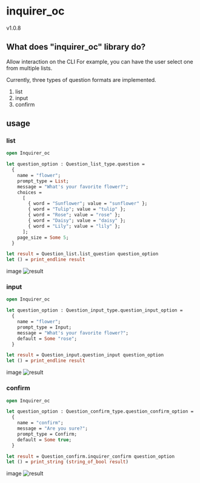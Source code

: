 # inquirer_oc

v1.0.8

## What does "inquirer_oc" library do?

Allow interaction on the CLI For example, you can have the user select one from multiple lists.

Currently, three types of question formats are implemented.

1. list
2. input
3. confirm

## usage

### list

```ocaml
open Inquirer_oc

let question_option : Question_list_type.question =
  {
    name = "flower";
    prompt_type = List;
    message = "What's your favorite flower?";
    choices =
      [
        { word = "Sunflower"; value = "sunflower" };
        { word = "Tulip"; value = "tulip" };
        { word = "Rose"; value = "rose" };
        { word = "Daisy"; value = "daisy" };
        { word = "Lily"; value = "lily" };
      ];
    page_size = Some 5;
  }

let result = Question_list.list_question question_option
let () = print_endline result
```

image
![result](https://user-images.githubusercontent.com/63596736/234867615-898a0409-f8c8-4add-af13-00be0afd5ffe.png)

### input

```ocaml
open Inquirer_oc

let question_option : Question_input_type.question_input_option =
  {
    name = "flower";
    prompt_type = Input;
    message = "What's your favorite flower?";
    default = Some "rose";
  }

let result = Question_input.question_input question_option
let () = print_endline result
```

image
![result](https://user-images.githubusercontent.com/63596736/234869587-d8d063b2-9154-4f4b-b391-c70de2916736.png)

### confirm

```ocaml
open Inquirer_oc

let question_option : Question_confirm_type.question_confirm_option =
  {
    name = "confirm";
    message = "Are you sure?";
    prompt_type = Confirm;
    default = Some true;
  }

let result = Question_confirm.inquirer_confirm question_option
let () = print_string (string_of_bool result)
```

image
![result](https://user-images.githubusercontent.com/63596736/234873340-2405d7cc-0177-43fe-aa4f-792b80b2d368.png)
